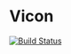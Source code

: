 # Vicon

[![Build Status](https://github.com/Finn-Sueberkrueb/Vicon.jl/actions/workflows/CI.yml/badge.svg?branch=main)](https://github.com/Finn-Sueberkrueb/Vicon.jl/actions/workflows/CI.yml?query=branch%3Amain)
